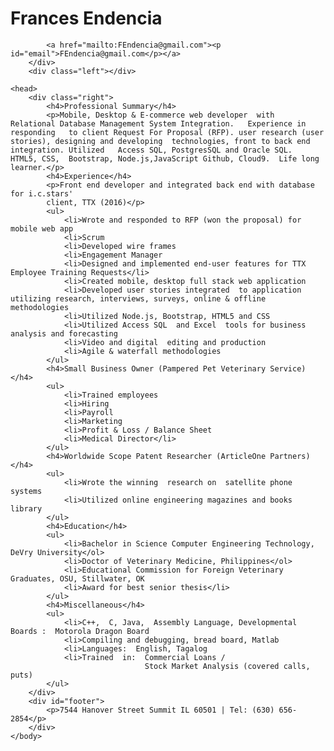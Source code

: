 <!DOCTYPE html>
<html>		
<!--<link href="https://fonts.googleapis.com/css?family=Lobster" rel="stylesheet" type="text/css">-->
		<link type="text/css" rel="stylesheet" href="resumestylesheet.css"/>
		<title>Frances Endencia Resume</title>
	</head>
	<body>
		<div id="header">
			<h1 id="name">Frances Endencia</h1>
            <a href=https://www.linkedin.com/in/frances-endencia-1254b712></a>
		
			<a href="mailto:FEndencia@gmail.com"><p id="email">FEndencia@gmail.com</p></a>
		</div>
		<div class="left"></div>

	<head>
		<div class="right">
			<h4>Professional Summary</h4>
			<p>Mobile, Desktop & E-commerce web developer  with  Relational Database Management System Integration.   Experience in responding   to client Request For Proposal (RFP). user research (user stories), designing and developing  technologies, front to back end integration. Utilized   Access SQL, PostgresSQL and Oracle SQL.  HTML5, CSS,  Bootstrap, Node.js,JavaScript Github, Cloud9.  Life long learner.</p>
			<h4>Experience</h4>
			<p>Front end developer and integrated back end with database for i.c.stars' 
			client, TTX (2016)</p>
			<ul>
				<li>Wrote and responded to RFP (won the proposal) for mobile web app
				<li>Scrum 
				<li>Developed wire frames
				<li>Engagement Manager 
				<li>Designed and implemented end-user features for TTX Employee Training Requests</li>
				<li>Created mobile, desktop full stack web application
				<li>Developed user stories integrated  to application utilizing research, interviews, surveys, online & offline methodologies
				<li>Utilized Node.js, Bootstrap, HTML5 and CSS
				<li>Utilized Access SQL  and Excel  tools for business analysis and forecasting
				<li>Video and digital  editing and production
				<li>Agile & waterfall methodologies
			</ul>
			<h4>Small Business Owner (Pampered Pet Veterinary Service)</h4>
			<ul>
				<li>Trained employees
				<li>Hiring
				<li>Payroll
				<li>Marketing
				<li>Profit & Loss / Balance Sheet
				<li>Medical Director</li>
			</ul>
			<h4>Worldwide Scope Patent Researcher (ArticleOne Partners)</h4>
		    <ul>
				<li>Wrote the winning  research on  satellite phone systems
				<li>Utilized online engineering magazines and books library
			</ul>
			<h4>Education</h4>
			<ul>
				<li>Bachelor in Science Computer Engineering Technology, DeVry University</ol>
				<li>Doctor of Veterinary Medicine, Philippines</ol>
				<li>Educational Commission for Foreign Veterinary Graduates, OSU, Stillwater, OK
				<li>Award for best senior thesis</li>
			</ul>
			<h4>Miscellaneous</h4>
			<ul>	
				<li>C++,  C, Java,  Assembly Language, Developmental Boards :  Motorola Dragon Board
				<li>Compiling and debugging, bread board, Matlab
				<li>Languages:  English, Tagalog
				<li>Trained  in:  Commercial Loans / 
								  Stock Market Analysis (covered calls, puts)
			</ul>
		</div>
		<div id="footer">
			<p>7544 Hanover Street Summit IL 60501 | Tel: (630) 656-2854</p>
		</div>
	</body>
</html>
